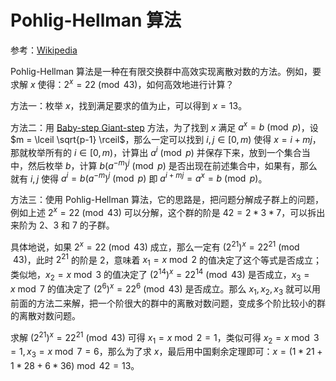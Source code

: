# Pohlig-Hellman 算法

参考：[Wikipedia](https://en.wikipedia.org/wiki/Pohlig%E2%80%93Hellman_algorithm)

Pohlig-Hellman 算法是一种在有限交换群中高效实现离散对数的方法。例如，要求解 $x$ 使得：$2^x = 22 \pmod{43}$，如何高效地进行计算？

方法一：枚举 $x$，找到满足要求的值为止，可以得到 $x=13$。

方法二：用 [Baby-step Giant-step](https://en.wikipedia.org/wiki/Baby-step_giant-step) 方法，为了找到 $x$ 满足 $a^x = b \pmod p$，设 $m = \lceil \sqrt{p-1} \rceil$，那么一定可以找到 $i, j \in [0, m)$ 使得 $x = i + mj$，那就枚举所有的 $i \in [0, m)$，计算出 $a^i \pmod p$ 并保存下来，放到一个集合当中，然后枚举 $b$，计算 $b(a^{-m})^j \pmod p$ 是否出现在前述集合中，如果有，那么就有 $i, j$ 使得 $a^i = b(a^{-m})^j \pmod p$ 即 $a^{i+mj}=a^x=b \pmod p$。

方法三：使用 Pohlig-Hellman 算法，它的思路是，把问题分解成子群上的问题，例如上述 $2^x = 22 \pmod {43}$ 可以分解，这个群的阶是 $42 = 2 * 3 * 7$，可以拆出来阶为 2、3 和 7 的子群。

具体地说，如果 $2^x = 22 \pmod {43}$ 成立，那么一定有 $(2^{21})^x = 22^{21} \pmod {43}$，此时 $2^{21}$ 的阶是 2，意味着 $x_1 = x \bmod 2$ 的值决定了这个等式是否成立；类似地，$x_2 = x \bmod 3$ 的值决定了 $(2^{14})^x = 22^{14} \pmod {43}$ 是否成立，$x_3 = x \bmod 7$ 的值决定了 $(2^{6}) ^ x = 22^{6} \pmod {43}$ 是否成立。那么 $x_1, x_2, x_3$ 就可以用前面的方法二来解，把一个阶很大的群中的离散对数问题，变成多个阶比较小的群的离散对数问题。

求解 $(2^{21})^x = 22^{21} \pmod {43}$ 可得 $x_1 = x \bmod 2 = 1$，类似可得 $x_2 = x \bmod 3 = 1, x_3 = x \bmod 7 = 6$，那么为了求 $x$，最后用中国剩余定理即可：$x = (1*21+1*28+6*36) \bmod 42 = 13$。
